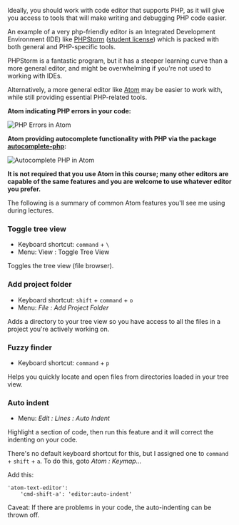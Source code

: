 Ideally, you should work with code editor that supports PHP, as it will give you access to tools that will make writing and debugging PHP code easier.

An example of a very php-friendly editor is an Integrated Development Environment (IDE) like [PHPStorm](https://www.jetbrains.com/phpstorm) ([student license](https://www.jetbrains.com/student)) which is packed with both general and PHP-specific tools.

PHPStorm is a fantastic program, but it has a steeper learning curve than a more general editor, and might be overwhelming if you're not used to working with IDEs.

Alternatively, a more general editor like [Atom](https://atom.io) may be easier to work with, while still providing essential PHP-related tools.

__Atom indicating PHP errors in your code:__

<img src='http://making-the-internet.s3.amazonaws.com/php-errors-in-atom@2x.png' style='max-width:408px;' alt='PHP Errors in Atom'>

__Atom providing autocomplete functionality with PHP via the package [ autocomplete-php](https://atom.io/packages/autocomplete-php):__

<img src='http://making-the-internet.s3.amazonaws.com/php-autocomplete-in-atom@2x.png' style='max-width:527px;' alt='Autocomplete PHP in Atom'>

__It is not required that you use Atom in this course; many other editors are capable of the same features and you are welcome to use whatever editor you prefer.__

The following is a summary of common Atom features you'll see me using during lectures.

### Toggle tree view
+ Keyboard shortcut: `command` + `\`
+ Menu: View : Toggle Tree View

Toggles the tree view (file browser).


### Add project folder
+ Keyboard shortcut: `shift` + `command` + `o`
+ Menu: *File : Add Project Folder*

Adds a directory to your tree view so you have access to all the files in a project you're actively working on.


### Fuzzy finder
+ Keyboard shortcut: `command` + `p`

Helps you quickly locate and open files from directories loaded in your tree view.


### Auto indent
+ Menu: *Edit : Lines : Auto Indent*

Highlight a section of code, then run this feature and it will correct the indenting on your code.

There's no default keyboard shortcut for this, but I assigned one to `command` + `shift` + `a`. To do this,
goto *Atom : Keymap...*

Add this:
```
'atom-text-editor':
    'cmd-shift-a': 'editor:auto-indent'
```

Caveat: If there are problems in your code, the auto-indenting can be thrown off.
